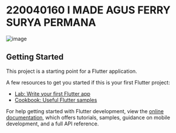 # 220040160 I MADE AGUS FERRY SURYA PERMANA

![image](https://github.com/user-attachments/assets/59ee6f48-bfef-4a8a-a611-38e0dea9c39e)


## Getting Started

This project is a starting point for a Flutter application.

A few resources to get you started if this is your first Flutter project:

- [Lab: Write your first Flutter app](https://docs.flutter.dev/get-started/codelab)
- [Cookbook: Useful Flutter samples](https://docs.flutter.dev/cookbook)

For help getting started with Flutter development, view the
[online documentation](https://docs.flutter.dev/), which offers tutorials,
samples, guidance on mobile development, and a full API reference.
